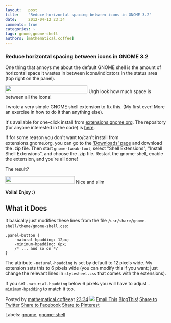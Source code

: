 ```yaml
---
layout:   post
title:    "Reduce horizontal spacing between icons in GNOME 3.2"
date:     2012-04-12 23:34
comments: true
categories: ~
tags: gnome,gnome-shell
authors: [mathematical.coffee]
---
```

### Reduce horizontal spacing between icons in GNOME 3.2

One thing that annoys me about the default GNOME shell is the amount of horizontal space it wastes in between icons/indicators in the status area (top right on the panel).

<tbody>
<tr><td style="text-align: center;"><a href="http://1.bp.blogspot.com/-Kdw2lhWlwxg/T4fGBVeSycI/AAAAAAAABUk/YuPbxK_HGAw/s1600/notification_tray_original.png" imageanchor="1" style="margin-left: auto; margin-right: auto;"><img border="0" height="24" width="257" src="http://1.bp.blogspot.com/-Kdw2lhWlwxg/T4fGBVeSycI/AAAAAAAABUk/YuPbxK_HGAw/s320/notification_tray_original.png"></a></td></tr>
<tr><td class="tr-caption" style="text-align: center;">Urgh look how much space is between all the icons!</td></tr>
</tbody>

I wrote a very simple GNOME shell extension to fix this. (My first ever! More an exercise in how to do it than anything else).

It's available for one-click install from [extensions.gnome.org](https://extensions.gnome.org/extension/355/status-area-horizontal-spacing/). The repository (for anyone interested in the code) is [here](https://bitbucket.org/mathematicalcoffee/status-area-horizontal-spacing-gnome-shell-extension).

If for some reason you don't want to/can't install from extensions.gnome.org, you can go to the ['Downloads' page](https://bitbucket.org/mathematicalcoffee/status-area-horizontal-spacing-gnome-shell-extension/downloads#download-84302) and download the .zip file. Then start `gnome-tweak-tool`, select "Shell Extensions", "Install Shell Extensions", and choose the .zip file. Restart the gnome-shell, enable the extension, and you're all done!

The result?

<tbody>
<tr><td style="text-align: center;">
<a href="http://1.bp.blogspot.com/-k61-1F47Ylk/T4fHW1SgdtI/AAAAAAAABUw/ovl51ORLZ0g/s1600/notification_tray_after.png" imageanchor="1" style="margin-left:auto; margin-right:auto; text-align: center"><img border="0" height="24" width="217" src="http://1.bp.blogspot.com/-k61-1F47Ylk/T4fHW1SgdtI/AAAAAAAABUw/ovl51ORLZ0g/s320/notification_tray_after.png"></a>
</td></tr>
<tr><td class="tr-caption" style="text-align: center;">Nice and slim</td></tr>
</tbody>

**Voila! Enjoy :)**

## What it Does

It basically just modifies these lines from the file `/usr/share/gnome-shell/theme/gnome-shell.css`:

    .panel-button {
        -natural-hpadding: 12px;
        -minimum-hpadding: 6px;
        /* ... and so on */
    }

The attribute `-natural-hpadding` is set by default to 12 pixels wide. My extension sets this to 6 pixels wide (you can modify this if you want; just change the relevant lines in `stylesheet.css` that comes with the extensions).

If you set `-naturial-hpadding` below 6 pixels you will have to adjust `-minimum-hpadding` to match it too.

Posted by [mathematical.coffee](http://www.blogger.com/profile/15453196627437456098 "author profile")at [<abbr class="published" title="2012-04-12T23:34:00-07:00">23:34</abbr>](reduce-horizontal-spacing-between-icons.html "permanent link") [![](http://img2.blogblog.com/img/icon18_edit_allbkg.gif)](http://www.blogger.com/post-edit.g?blogID=7039473604287682752&postID=5342763575571028434&from=pencil "Edit Post")
 [Email This](http://www.blogger.com/share-post.g?blogID=7039473604287682752&postID=5342763575571028434&target=email "Email This") [BlogThis!](http://www.blogger.com/share-post.g?blogID=7039473604287682752&postID=5342763575571028434&target=blog "BlogThis!") [Share to Twitter](http://www.blogger.com/share-post.g?blogID=7039473604287682752&postID=5342763575571028434&target=twitter "Share to Twitter") [Share to Facebook](http://www.blogger.com/share-post.g?blogID=7039473604287682752&postID=5342763575571028434&target=facebook "Share to Facebook") [Share to Pinterest](http://www.blogger.com/share-post.g?blogID=7039473604287682752&postID=5342763575571028434&target=pinterest "Share to Pinterest")
<plusone source="blogger:blog:plusone" href="http://mathematicalcoffee.blogspot.com/2012/04/reduce-horizontal-spacing-between-icons.html" size="medium" width="300" annotation="inline"></plusone>

Labels: [gnome](../../search/label/gnome.html), [gnome-shell](../../search/label/gnome-shell.html)

